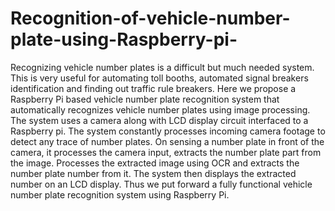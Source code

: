 # Recognition-of-vehicle-number-plate-using-Raspberry-pi-
Recognizing vehicle number plates is a difficult but much needed system. This is very useful for automating toll booths, automated signal breakers identification and finding out traffic rule breakers.
Here we propose a Raspberry Pi based vehicle number plate recognition system that automatically recognizes vehicle number plates using image processing. The system uses a camera along with LCD display circuit interfaced to a Raspberry pi. The system constantly processes incoming camera footage to detect any trace of number plates. On sensing a number plate in front of the camera, it processes the camera input, extracts the number plate part from the image. Processes the extracted image using OCR and extracts the number plate number from it. The system then displays the extracted number on an LCD display. Thus we put forward a fully functional vehicle number plate recognition system using Raspberry Pi.
